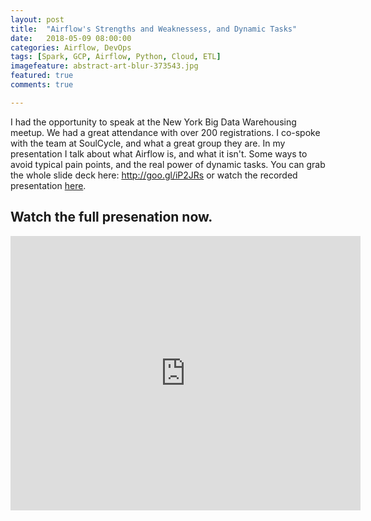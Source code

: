 ```yaml
---
layout: post
title:  "Airflow's Strengths and Weaknessess, and Dynamic Tasks"
date:   2018-05-09 08:00:00
categories: Airflow, DevOps
tags: [Spark, GCP, Airflow, Python, Cloud, ETL]
imagefeature: abstract-art-blur-373543.jpg
featured: true
comments: true

---
```


I had the opportunity to speak at the New York Big Data Warehousing meetup. We had a great attendance with over 200 registrations. I co-spoke with the team at SoulCycle, and what a great group they are. In my presentation I talk about what Airflow is, and what it isn't. Some ways to avoid typical pain points, and the real power of dynamic tasks. You can grab the whole slide deck here: <a href="http://goo.gl/iP2JRs" target="_blank">http://goo.gl/iP2JRs</a> or watch the recorded presentation <a href="https://www.facebook.com/casertadata/videos/1770558789649087/">here</a>.

<!--more-->

## Watch the full presenation now.

<center><iframe src="https://www.facebook.com/plugins/video.php?href=https%3A%2F%2Fwww.facebook.com%2Fcasertadata%2Fvideos%2F1770558789649087%2F&show_text=0&width=780" width="560" height="439" style="border:none;overflow:hidden" scrolling="no" frameborder="0" allowTransparency="true" allowFullScreen="true"></iframe></center>
